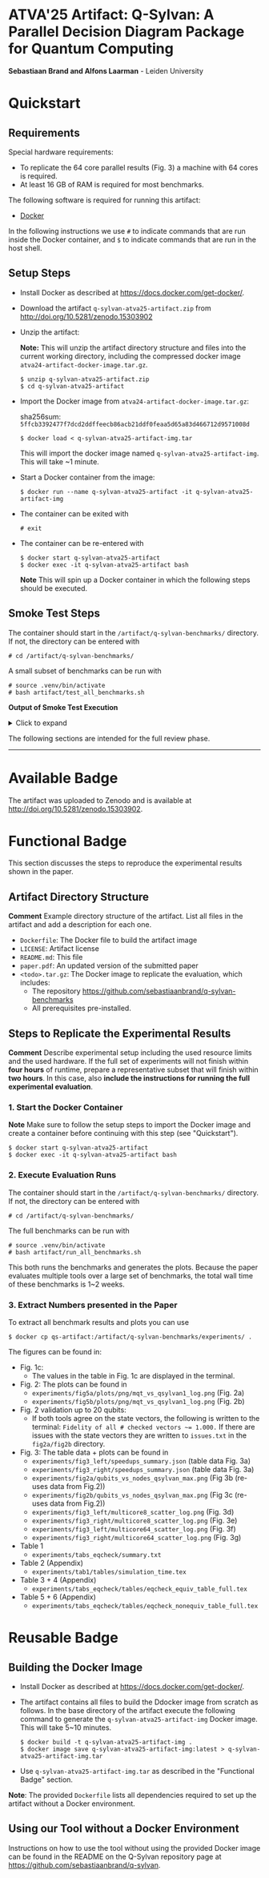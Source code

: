 # ATVA'25 Artifact: Q-Sylvan: A Parallel Decision Diagram Package for Quantum Computing

**Sebastiaan Brand and Alfons Laarman** - Leiden University



# Quickstart

## Requirements

Special hardware requirements:

- To replicate the 64 core parallel results (Fig. 3) a machine with 64 cores is required.
- At least 16 GB of RAM is required for most benchmarks.

The following software is required for running this artifact:

- [Docker](https://docs.docker.com/get-docker/)

In the following instructions we use `#` to indicate commands that are run inside the Docker container, and `$` to indicate commands that are run in the host shell.

## Setup Steps
- Install Docker as described at https://docs.docker.com/get-docker/.

- Download the artifact `q-sylvan-atva25-artifact.zip` from http://doi.org/10.5281/zenodo.15303902

- Unzip the artifact:

  **Note:** This will unzip the artifact directory structure and files into the
  current working directory, including the compressed docker image
  `atva24-artifact-docker-image.tar.gz`.
  ```
  $ unzip q-sylvan-atva25-artifact.zip
  $ cd q-sylvan-atva25-artifact
  ```

- Import the Docker image from `atva24-artifact-docker-image.tar.gz`:

  sha256sum: `5ffcb3392477f7dcd2ddffeecb86acb21ddf0feaa5d65a83d466712d9571008d`
  ```
  $ docker load < q-sylvan-atva25-artifact-img.tar
  ```
  This will import the docker image named `q-sylvan-atva25-artifact-img`. This will take ~1
  minute.

- Start a Docker container from the image:
  ```
  $ docker run --name q-sylvan-atva25-artifact -it q-sylvan-atva25-artifact-img
  ```

- The container can be exited with
  ```
  # exit
  ```

- The container can be re-entered with
  ```
  $ docker start q-sylvan-atva25-artifact
  $ docker exec -it q-sylvan-atva25-artifact bash
  ```
  **Note** This will spin up a Docker container in which the following steps should be executed.




## Smoke Test Steps

The container should start in the `/artifact/q-sylvan-benchmarks/` directory. If not, the directory can be entered with
```
# cd /artifact/q-sylvan-benchmarks/
``` 

A small subset of benchmarks can be run with
```
# source .venv/bin/activate
# bash artifact/test_all_benchmarks.sh
```


**Output of Smoke Test Execution**
<details>
  <summary>Click to expand</summary>

```
Figure 1c (table data)
Writing to experiments/fig1c
Loading data from experiments/fig1c/
Checking norms...
    Out of 36 finished q-sylvan runs:
    1 instances where norm != 1.0
      - norm-low:       0/9(0%)
      - norm-max:       0/9(0%)
      - norm-min:       1/9(11%)
      - norm-L2:        0/9(0%)
    Writing details to experiments/fig1c/issues.txt
Writing instances with termination issues to experiments/fig1c/issues.txt
Writing plots to experiments/fig1c/plots
No concurrent data, skipping plot
No concurrent data, skipping plot
No inv caching data, skipping plot
No reorder data, skipping plot
Writing tables to experiments/fig1c/tables
No Quasimodo data, skipping table.


Figure 2
Writing to experiments/fig2a
Loading data from experiments/fig2a/
Checking norms... all OK
Writing instances with termination issues to experiments/fig2a/issues.txt
Writing plots to experiments/fig2a/plots
No concurrent data, skipping plot
No concurrent data, skipping plot
No norm strat data, skipping plot
No inv caching data, skipping plot
No reorder data, skipping plot
Writing tables to experiments/fig2a/tables
No Quasimodo data, skipping table.
Writing to experiments/fig5b
Loading data from experiments/fig5b/
Checking norms... all OK
Writing instances with termination issues to experiments/fig5b/issues.txt
Writing plots to experiments/fig5b/plots
No concurrent data, skipping plot
No concurrent data, skipping plot
No norm strat data, skipping plot
No inv caching data, skipping plot
No reorder data, skipping plot
Writing tables to experiments/fig5b/tables
No Quasimodo data, skipping table.


Figure 2 + validation
Writing to experiments/fig2a_val
Loading data from experiments/fig2a_val/
Checking norms... all OK
Comparing state vectors between both tools...
    Fidelity of all 9 checked vectors ~= 1.000.
Writing instances with termination issues to experiments/fig2a_val/issues.txt
Writing plots to experiments/fig2a_val/plots
No concurrent data, skipping plot
No concurrent data, skipping plot
No norm strat data, skipping plot
No inv caching data, skipping plot
No reorder data, skipping plot
Writing tables to experiments/fig2a_val/tables
No Quasimodo data, skipping table.
Writing to experiments/fig2b_val
Loading data from experiments/fig2b_val/
Checking norms... all OK
Comparing state vectors between both tools...
    Fidelity of all 2 checked vectors ~= 1.000.
Writing instances with termination issues to experiments/fig2b_val/issues.txt
Writing plots to experiments/fig2b_val/plots
No concurrent data, skipping plot
No concurrent data, skipping plot
No norm strat data, skipping plot
No inv caching data, skipping plot
No reorder data, skipping plot
Writing tables to experiments/fig2b_val/tables
No Quasimodo data, skipping table.


Figure 3
Writing to experiments/fig3_left
Loading data from experiments/fig3_left/
Checking norms... all OK
Writing instances with termination issues to experiments/fig3_left/issues.txt
Writing plots to experiments/fig3_left/plots
/artifact/q-sylvan-benchmarks/scripts/process_results_plot.py:101: UserWarning: Data has no positive values, and therefore cannot be log-scaled.
  ax.set_yscale(y_scale)
No norm strat data, skipping plot
No inv caching data, skipping plot
No reorder data, skipping plot
Writing tables to experiments/fig3_left/tables
No Quasimodo data, skipping table.
Writing to experiments/fig3_right
Loading data from experiments/fig3_right/
Checking norms... all OK
Writing instances with termination issues to experiments/fig3_right/issues.txt
Writing plots to experiments/fig3_right/plots
/artifact/q-sylvan-benchmarks/scripts/process_results_plot.py:101: UserWarning: Data has no positive values, and therefore cannot be log-scaled.
  ax.set_yscale(y_scale)
No norm strat data, skipping plot
No inv caching data, skipping plot
No reorder data, skipping plot
Writing tables to experiments/fig3_right/tables
No Quasimodo data, skipping table.


Table 2 (appendix)
Writing to experiments/tab2
Loading data from experiments/tab2/
Checking norms... all OK
Writing instances with termination issues to experiments/tab2/issues.txt
Writing plots to experiments/tab2/plots
No concurrent data, skipping plot
No concurrent data, skipping plot
No norm strat data, skipping plot
No inv caching data, skipping plot
No reorder data, skipping plot
Writing tables to experiments/tab2/tables


Table 1 + 3 + 4 + 5 + 6
Writing to experiments/tabs_eqcheck
Loading data from experiments/tabs_eqcheck
Checking circuit equivalence results... all OK
Writing instances with termination issues to experiments/tabs_eqcheck/issues.txt
Writing tables to experiments/tabs_eqcheck/tables
```
</details>


The following sections are intended for the full review phase.

---

# Available Badge

The artifact was uploaded to Zenodo and is available at http://doi.org/10.5281/zenodo.15303902.

# Functional Badge

This section discusses the steps to reproduce the experimental results
shown in the paper.


## Artifact Directory Structure

**Comment** Example directory structure of the artifact. List all files in the
artifact and add a description for each one.

  - `Dockerfile`: The Docker file to build the artifact image
  - `LICENSE`: Artifact license
  - `README.md`: This file
  - `paper.pdf`: An updated version of the submitted paper
  - `<todo>.tar.gz`: The Docker image to replicate the
    evaluation, which includes:
    - The repository https://github.com/sebastiaanbrand/q-sylvan-benchmarks
    - All prerequisites pre-installed.

## Steps to Replicate the Experimental Results

**Comment**
Describe experimental setup including the used resource limits and the used
hardware.
If the full set of experiments will not finish within **four hours** of
runtime, prepare a representative subset that will finish within **two hours**.
In this case, also **include the instructions for running the full experimental
evaluation**.

### 1. Start the Docker Container

**Note**
Make sure to follow the setup steps to import the Docker image and create a container before
continuing with this step (see "Quickstart").

```
$ docker start q-sylvan-atva25-artifact
$ docker exec -it q-sylvan-atva25-artifact bash
```


### 2. Execute Evaluation Runs

The container should start in the `/artifact/q-sylvan-benchmarks/` directory. If not, the directory can be entered with
```
# cd /artifact/q-sylvan-benchmarks/
``` 

The full benchmarks can be run with
```
# source .venv/bin/activate
# bash artifact/run_all_benchmarks.sh
```
This both runs the benchmarks and generates the plots.
Because the paper evaluates multiple tools over a large set of benchmarks, the total wall time of these benchmarks is 1~2 weeks.


### 3. Extract Numbers presented in the Paper

To extract all benchmark results and plots you can use 
```
$ docker cp qs-artifact:/artifact/q-sylvan-benchmarks/experiments/ .
```

The figures can be found in:
- Fig. 1c:
  - The values in the table in Fig. 1c are displayed in the terminal.
- Fig. 2: The plots can be found in
  - `experiments/fig5a/plots/png/mqt_vs_qsylvan1_log.png` (Fig. 2a)
  - `experiments/fig5b/plots/png/mqt_vs_qsylvan1_log.png` (Fig. 2b)
- Fig. 2 validation up to 20 qubits:
  - If both tools agree on the state vectors, the following is written to the terminal: `Fidelity of all # checked vectors ~= 1.000.` If there are issues with the state vectors they are written to `issues.txt` in the `fig2a/fig2b` directory.
- Fig. 3: The table data + plots can be found in
  - `experiments/fig3_left/speedups_summary.json` (table data Fig. 3a)
  - `experiments/fig3_right/speedups_summary.json` (table data Fig. 3a)
  - `experiments/fig2a/qubits_vs_nodes_qsylvan_max.png` (Fig 3b (re-uses data from Fig.2))
  - `experiments/fig2b/qubits_vs_nodes_qsylvan_max.png` (Fig 3c (re-uses data from Fig.2))
  - `experiments/fig3_left/multicore8_scatter_log.png` (Fig. 3d)
  - `experiments/fig3_right/multicore8_scatter_log.png` (Fig. 3e)
  - `experiments/fig3_left/multicore64_scatter_log.png` (Fig. 3f)
  - `experiments/fig3_right/multicore64_scatter_log.png` (Fig. 3g)
- Table 1
  - `experiments/tabs_eqcheck/summary.txt`
- Table 2 (Appendix)
  - `experiments/tab1/tables/simulation_time.tex`
- Table 3 + 4 (Appendix)
  - `experiments/tabs_eqcheck/tables/eqcheck_equiv_table_full.tex`
- Table 5 + 6 (Appendix)
  - `experiments/tabs_eqcheck/tables/eqcheck_nonequiv_table_full.tex`


# Reusable Badge

## Building the Docker Image

- Install Docker as described at https://docs.docker.com/get-docker/.

- The artifact contains all files to build the Ddocker image from scratch as
  follows. In the base directory of the artifact execute the following command
  to generate the `q-sylvan-atva25-artifact-img` Docker image. This will take 5~10 minutes.

  ```
  $ docker build -t q-sylvan-atva25-artifact-img .
  $ docker image save q-sylvan-atva25-artifact-img:latest > q-sylvan-atva25-artifact-img.tar
  ```

- Use `q-sylvan-atva25-artifact-img.tar` as described in the "Functional Badge" section.

**Note**: The provided `Dockerfile` lists all dependencies required to set up
          the artifact without a Docker environment.

## Using our Tool without a Docker Environment

Instructions on how to use the tool without using the provided Docker image can be found in the README on the Q-Sylvan repository page at https://github.com/sebastiaanbrand/q-sylvan.
